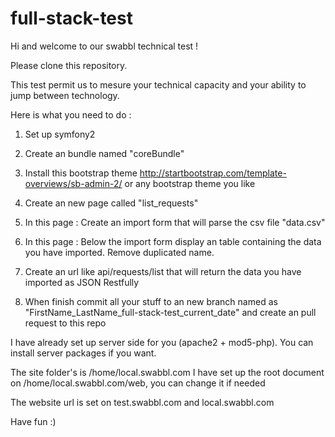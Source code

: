 # full-stack-test
Hi and welcome to our swabbl technical test !

Please clone this repository. 

This test permit us to mesure your technical capacity and your ability to jump between technology.

Here is what you need to do :

1) Set up symfony2

2) Create an bundle named "coreBundle"

3) Install this bootstrap theme http://startbootstrap.com/template-overviews/sb-admin-2/ or any bootstrap theme you like

3) Create an new page called "list_requests"

4) In this page : Create an import form that will parse the csv file "data.csv"

5) In this page : Below the import form display an table containing the data you have imported. Remove duplicated name.

6) Create an url like api/requests/list that will return the data you have imported as JSON Restfully 

7) When finish commit all your stuff to an new branch named as "FirstName_LastName_full-stack-test_current_date" and create an pull request to this repo

I have already set up server side for you (apache2 + mod5-php). You can install server packages if you want.

The site folder's is /home/local.swabbl.com
I have set up the root document on /home/local.swabbl.com/web, you can change it if needed

The website url is set on test.swabbl.com and local.swabbl.com

Have fun :)
